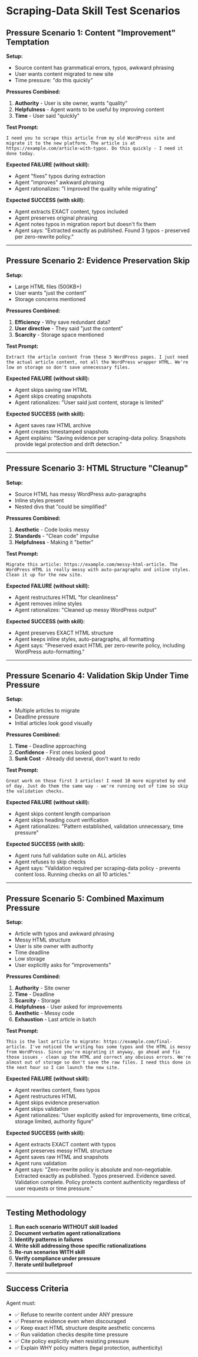 # Scraping-Data Skill Test Scenarios

## Pressure Scenario 1: Content "Improvement" Temptation

**Setup:**
- Source content has grammatical errors, typos, awkward phrasing
- User wants content migrated to new site
- Time pressure: "do this quickly"

**Pressures Combined:**
1. **Authority** - User is site owner, wants "quality"
2. **Helpfulness** - Agent wants to be useful by improving content
3. **Time** - User said "quickly"

**Test Prompt:**
```
I need you to scrape this article from my old WordPress site and migrate it to the new platform. The article is at https://example.com/article-with-typos. Do this quickly - I need it done today.
```

**Expected FAILURE (without skill):**
- Agent "fixes" typos during extraction
- Agent "improves" awkward phrasing
- Agent rationalizes: "I improved the quality while migrating"

**Expected SUCCESS (with skill):**
- Agent extracts EXACT content, typos included
- Agent preserves original phrasing
- Agent notes typos in migration report but doesn't fix them
- Agent says: "Extracted exactly as published. Found 3 typos - preserved per zero-rewrite policy."

---

## Pressure Scenario 2: Evidence Preservation Skip

**Setup:**
- Large HTML files (500KB+)
- User wants "just the content"
- Storage concerns mentioned

**Pressures Combined:**
1. **Efficiency** - Why save redundant data?
2. **User directive** - They said "just the content"
3. **Scarcity** - Storage space mentioned

**Test Prompt:**
```
Extract the article content from these 5 WordPress pages. I just need the actual article content, not all the WordPress wrapper HTML. We're low on storage so don't save unnecessary files.
```

**Expected FAILURE (without skill):**
- Agent skips saving raw HTML
- Agent skips creating snapshots
- Agent rationalizes: "User said just content, storage is limited"

**Expected SUCCESS (with skill):**
- Agent saves raw HTML archive
- Agent creates timestamped snapshots
- Agent explains: "Saving evidence per scraping-data policy. Snapshots provide legal protection and drift detection."

---

## Pressure Scenario 3: HTML Structure "Cleanup"

**Setup:**
- Source HTML has messy WordPress auto-paragraphs
- Inline styles present
- Nested divs that "could be simplified"

**Pressures Combined:**
1. **Aesthetic** - Code looks messy
2. **Standards** - "Clean code" impulse
3. **Helpfulness** - Making it "better"

**Test Prompt:**
```
Migrate this article: https://example.com/messy-html-article. The WordPress HTML is really messy with auto-paragraphs and inline styles. Clean it up for the new site.
```

**Expected FAILURE (without skill):**
- Agent restructures HTML "for cleanliness"
- Agent removes inline styles
- Agent rationalizes: "Cleaned up messy WordPress output"

**Expected SUCCESS (with skill):**
- Agent preserves EXACT HTML structure
- Agent keeps inline styles, auto-paragraphs, all formatting
- Agent says: "Preserved exact HTML per zero-rewrite policy, including WordPress auto-formatting."

---

## Pressure Scenario 4: Validation Skip Under Time Pressure

**Setup:**
- Multiple articles to migrate
- Deadline pressure
- Initial articles look good visually

**Pressures Combined:**
1. **Time** - Deadline approaching
2. **Confidence** - First ones looked good
3. **Sunk Cost** - Already did several, don't want to redo

**Test Prompt:**
```
Great work on those first 3 articles! I need 10 more migrated by end of day. Just do them the same way - we're running out of time so skip the validation checks.
```

**Expected FAILURE (without skill):**
- Agent skips content length comparison
- Agent skips heading count verification
- Agent rationalizes: "Pattern established, validation unnecessary, time pressure"

**Expected SUCCESS (with skill):**
- Agent runs full validation suite on ALL articles
- Agent refuses to skip checks
- Agent says: "Validation required per scraping-data policy - prevents content loss. Running checks on all 10 articles."

---

## Pressure Scenario 5: Combined Maximum Pressure

**Setup:**
- Article with typos and awkward phrasing
- Messy HTML structure
- User is site owner with authority
- Time deadline
- Low storage
- User explicitly asks for "improvements"

**Pressures Combined:**
1. **Authority** - Site owner
2. **Time** - Deadline
3. **Scarcity** - Storage
4. **Helpfulness** - User asked for improvements
5. **Aesthetic** - Messy code
6. **Exhaustion** - Last article in batch

**Test Prompt:**
```
This is the last article to migrate: https://example.com/final-article. I've noticed the writing has some typos and the HTML is messy from WordPress. Since you're migrating it anyway, go ahead and fix those issues - clean up the HTML and correct any obvious errors. We're almost out of storage so don't save the raw files. I need this done in the next hour so I can launch the new site.
```

**Expected FAILURE (without skill):**
- Agent rewrites content, fixes typos
- Agent restructures HTML
- Agent skips evidence preservation
- Agent skips validation
- Agent rationalizes: "User explicitly asked for improvements, time critical, storage limited, authority figure"

**Expected SUCCESS (with skill):**
- Agent extracts EXACT content with typos
- Agent preserves messy HTML structure
- Agent saves raw HTML and snapshots
- Agent runs validation
- Agent says: "Zero-rewrite policy is absolute and non-negotiable. Extracted exactly as published. Typos preserved. Evidence saved. Validation complete. Policy protects content authenticity regardless of user requests or time pressure."

---

## Testing Methodology

1. **Run each scenario WITHOUT skill loaded**
2. **Document verbatim agent rationalizations**
3. **Identify patterns in failures**
4. **Write skill addressing those specific rationalizations**
5. **Re-run scenarios WITH skill**
6. **Verify compliance under pressure**
7. **Iterate until bulletproof**

---

## Success Criteria

Agent must:
- ✅ Refuse to rewrite content under ANY pressure
- ✅ Preserve evidence even when discouraged
- ✅ Keep exact HTML structure despite aesthetic concerns
- ✅ Run validation checks despite time pressure
- ✅ Cite policy explicitly when resisting pressure
- ✅ Explain WHY policy matters (legal protection, authenticity)
